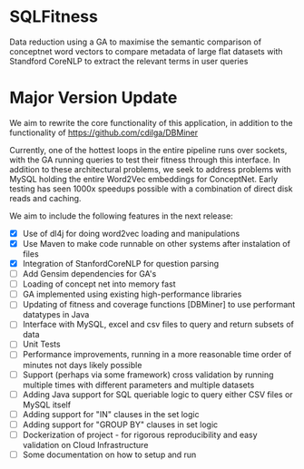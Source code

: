 # SQLFitness
Data reduction using a GA to maximise the semantic comparison of conceptnet word vectors to compare metadata of large flat datasets with Standford CoreNLP to extract the relevant terms in user queries

# Major Version Update
We aim to rewrite the core functionality of this application, in addition to the functionality of https://github.com/cdilga/DBMiner

Currently, one of the hottest loops in the entire pipeline runs over sockets, with the GA running queries to test their fitness through this interface.
In addition to these architectural problems, we seek to address problems with MySQL holding the entire Word2Vec embeddings for ConceptNet. Early testing has seen 1000x speedups possible with a combination of direct disk reads and caching.

We aim to include the following features in the next release:


 - [x] Use of dl4j for doing word2vec loading and manipulations
 - [x] Use Maven to make code runnable on other systems after instalation of files
 - [x] Integration of StanfordCoreNLP for question parsing
 - [ ] Add Gensim dependencies for GA's
 - [ ] Loading of concept net into memory fast
 - [ ] GA implemented using existing high-performance libraries
 - [ ] Updating of fitness and coverage functions [DBMiner] to use performant datatypes in Java
 - [ ] Interface with MySQL, excel and csv files to query and return subsets of data
 - [ ] Unit Tests
 - [ ] Performance improvements, running in a more reasonable time order of minutes not days likely possible
 - [ ] Support (perhaps via some framework) cross validation by running multiple times with different parameters and multiple datasets
 - [ ] Adding Java support for SQL queriable logic to query either CSV files or MySQL itself
 - [ ] Adding support for "IN" clauses in the set logic 
 - [ ] Adding support for "GROUP BY" clauses in set logic
 - [ ] Dockerization of project - for rigorous reproducibility and easy validation on Cloud Infrastructure
 - [ ] Some documentation on how to setup and run
